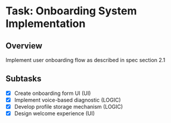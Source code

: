 # Task: Onboarding System Implementation

## Overview
Implement user onboarding flow as described in spec section 2.1

## Subtasks
- [x] Create onboarding form UI (UI)
- [x] Implement voice-based diagnostic (LOGIC)
- [x] Develop profile storage mechanism (LOGIC)
- [x] Design welcome experience (UI)